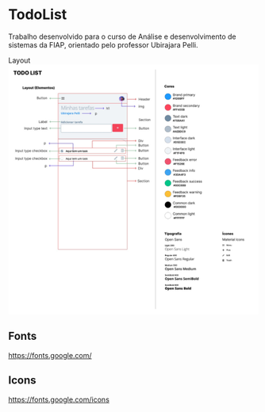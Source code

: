 # TodoList

Trabalho desenvolvido para o curso de Análise e desenvolvimento de sistemas da FIAP, orientado pelo professor Ubirajara Pelli.

Layout 
![Layout Disponibilizado](./assets/layout_cp.jpeg)

## Fonts
https://fonts.google.com/

## Icons
https://fonts.google.com/icons
